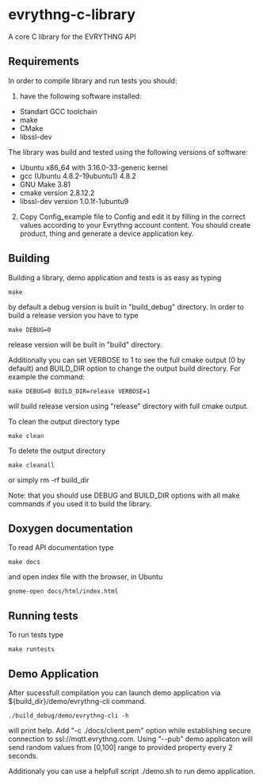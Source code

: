 # evrythng-c-library
A core C library for the EVRYTHNG API

## Requirements

In order to compile library and run tests you should:

1. have the following software installed:

* Standart GCC toolchain
* make
* CMake
* libssl-dev

The library was build and tested using the following versions of software:

* Ubuntu x86_64 with 3.16.0-33-generic kernel
* gcc (Ubuntu 4.8.2-19ubuntu1) 4.8.2
* GNU Make 3.81
* cmake version 2.8.12.2
* libssl-dev version 1.0.1f-1ubuntu9

2. Copy Config_example file to Config and edit it by
filling in the correct values according to your Evrythng account content.
You should create product, thing and generate a device application key.

## Building

Building a library, demo application and tests is as easy as typing
```
make
```
by default a debug version is built in "build_debug" directory. 
In order to build a release version you have to type
```
make DEBUG=0
```
release version will be built in "build" directory.

Additionally you can set VERBOSE to 1 to see the full cmake output (0 by default) 
and BUILD_DIR option to change the output build directory. For example the command:
```
make DEBUG=0 BUILD_DIR=release VERBOSE=1
```
will build release version using "release" directory with full cmake output.

To clean the output directory type
```
make clean
```
To delete the output directory
```
make cleanall
```
or simply rm -rf build_dir

Note: that you should use DEBUG and BUILD_DIR options with all make commands if you used it to build the library.

## Doxygen documentation

To read API documentation type
```
make docs
```
and open index file with the browser, in Ubuntu
```
gnome-open docs/html/index.html
```

## Running tests
To run tests type 
```
make runtests
```

## Demo Application

After sucessfull compilation you can launch demo application via ${build_dir}/demo/evrythng-cli command.
```
./build_debug/demo/evrythng-cli -h
```
will print help. Add "-c ./docs/client.pem" option while establishing secure connection to ssl://mqtt.evrythng.com.
Using "--pub" demo applicaton will send random values from [0,100] range to provided property every 2 seconds.

Additionaly you can use a helpfull script ./demo.sh to run demo application.
